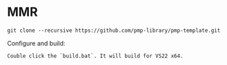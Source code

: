 # MMR

    git clone --recursive https://github.com/pmp-library/pmp-template.git

Configure and build:

    Couble click the `build.bat`. It will build for VS22 x64.
